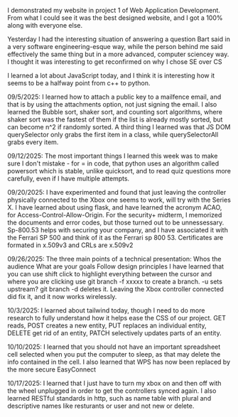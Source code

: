 I demonstrated my website in project 1 of Web Application Development. From what I could see it was the best designed website, and I got a 100% along with everyone else.

Yesterday I had the interesting situation of answering a question Bart said in a very software engineering-esque way, while the person behind me said effectively the same thing but in a more advanced, computer sciencey way. I thought it was interesting to get reconfirmed on why I chose SE over CS

I learned a lot about JavaScript today, and I think it is interesting how it seems to be a halfway point from c++ to python.

09/5/2025: I learned how to attach a public key to a mailfence email, and that is by using the attachments option, not just signing the email. I also learned the Bubble sort, shaker sort, and counting sort algorithms, where shaker sort was the fastest of them if the list is already mostly sorted, but can become n^2 if randomly sorted. A third thing I learned was that JS DOM querySelector only grabs the first item in a class, while querySelectorAll grabs every item.

09/12/2025: The most important things I learned this week was to make sure I don't mistake - for = in code, that python uses an algorithm called powersort which is stable, unlike quicksort, and to read quiz questions more carefully, even if I have multiple attempts.

09/20/2025: I have experimented and found that just leaving the controller physically connected to the Xbox one seems to work, will try with the Series X. I have learned about using flask, and have learned the acronym ACAO, for Access-Control-Allow-Origin. For the security+ midterm, I memorized the documents and error codes, but those turned out to be unnessessary. Sp-800.53 helps with securing your company, and I have associated it with the Ferrari SP 500 and think of it as the Ferrari sp 800 53. Certificates are formated in x.509v3 and CRLs are x.509v2 

09/26/2025: The three main points of a technical presentation:
Whos the audience
What are your goals
Follow design principles
I have learned that you can use shift click to highlight everything between the cursor and where you are clicking
use git branch -f xxxxx to create a branch. -u sets upstream? git branch -d deletes it.
Leaving the Xbox controller connected did fix it, and it now works wirelessly.

10/3/2025: I learned about tailwind today, though I need to do more research to fully understand how it helps ease the CSS of our project. GET reads, POST creates a new entity, PUT replaces an individual entity, DELETE get rid of an entity, PATCH selectively updates parts of an entity.

10/10/2025: I learned that you should not have an important spreadsheet cell selected when you put the computer to sleep, as that may delete the info contained in the cell. I also learned that WPS has now been replaced by the more secure EasyConnect

10/17/2025: I learned that I just have to turn my xbox on and then off with the wheel unplugged in order to get the controllers synced again. I also learned RESTful standards in http, such as name table with plural and descriptive names like resturants or user and not new or delete.
